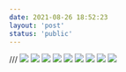 ```yaml
---
date: 2021-08-26 18:52:23
layout: 'post'
status: 'public'
---
```

/// <audio src="https://inz.oss-cn-beijing.aliyuncs.com/Audios/320kbit/%E3%81%95%E3%81%8C%E3%81%97%E3%82%82%E3%81%AE.mp3" autoplay loop></audio>
![](https://inz.oss-cn-beijing.aliyuncs.com/Images/Beijing/20210826/IMG_2973.jpeg)
![](https://inz.oss-cn-beijing.aliyuncs.com/Images/Beijing/20210826/IMG_2978.jpeg)
![](https://inz.oss-cn-beijing.aliyuncs.com/Images/Beijing/20210826/IMG_2979.jpeg)
![](https://inz.oss-cn-beijing.aliyuncs.com/Images/Beijing/20210826/IMG_2981.jpeg)
![](https://inz.oss-cn-beijing.aliyuncs.com/Images/Beijing/20210826/IMG_2985.jpeg)
![](https://inz.oss-cn-beijing.aliyuncs.com/Images/Beijing/20210826/IMG_2986.jpeg)
![](https://inz.oss-cn-beijing.aliyuncs.com/Images/Beijing/20210826/IMG_2987.jpg)
![](https://inz.oss-cn-beijing.aliyuncs.com/Images/Beijing/20210826/IMG_2988.jpg)
![](https://inz.oss-cn-beijing.aliyuncs.com/Images/Beijing/20210826/IMG_2989.jpg)
